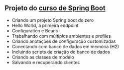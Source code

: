 ## Projeto do [curso de Spring Boot](https://www.udemy.com/course/spring-boot-expert)

- Criando um projeto Spring boot do zero
- Hello World, a primeira endpoint
- Configuration e Beans
- Trabalhando com múltiplos ambientes e profiles
- Criando anotações de configuração customizadas
- Conectando com banco de dados em memória (H2)
- Incluindo scripts de criação do banco de dados
- Criando as classes de modelo
- Salvando e recuperando clientes